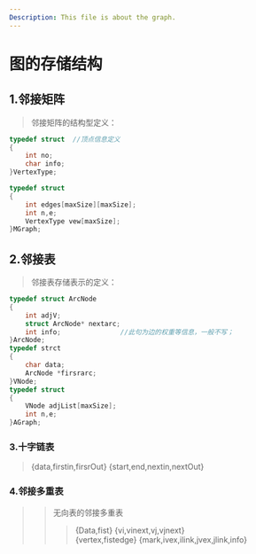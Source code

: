 ```yaml
---
Description: This file is about the graph.
---
```

# 图的存储结构
## 1.邻接矩阵
>邻接矩阵的结构型定义：
```c
typedef struct	//顶点信息定义
{
	int no;
	char info;
}VertexType;

typedef struct
{
	int edges[maxSize][maxSize];
	int n,e;
	VertexType vew[maxSize];
}MGraph;
```
## 2.邻接表
>邻接表存储表示的定义：
```c
typedef struct ArcNode
{
	int adjV;
	struct ArcNode* nextarc;
	int info;				//此句为边的权重等信息，一般不写；
}ArcNode;
typedef strct
{
	char data;
	ArcNode *firsrarc;
}VNode;
typedef struct
{
	VNode adjList[maxSize];
	int n,e;
}AGraph;
```
### 3.十字链表
>{data,firstin,firsrOut} {start,end,nextin,nextOut}
### 4.邻接多重表
>>无向表的邻接多重表
>>>{Data,fist} {vi,vinext,vj,vjnext}<br>
>>{vertex,fistedge} {mark,ivex,ilink,jvex,jlink,info}

